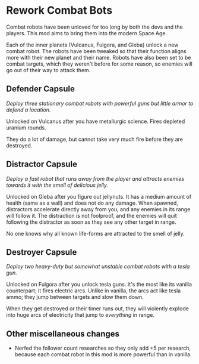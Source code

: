 # Rework Combat Bots

Combat robots have been unloved for too long by both the devs and the players.
This mod aims to bring them into the modern Space Age.

Each of the inner planets (Vulcanus, Fulgora, and Gleba) unlock a new combat robot.
The robots have been tweaked so that their function aligns more with their new planet and their name.
Robots have also been set to be combat targets, which they weren't before for some reason, so enemies will go out of their way to attack them.

## Defender Capsule

*Deploy three stationary combat robots with powerful guns but little armor to defend a location.*

Unlocked on Vulcanus after you have metallurgic science.
Fires depleted uranium rounds.

They do a lot of damage, but cannot take very much fire before they are destroyed.

## Distractor Capsule

*Deploy a fast robot that runs away from the player and attracts enemies towards it with the smell of delicious jelly.*

Unlocked on Gleba after you figure out jellynuts.
It has a medium amount of health (same as a wall) and does not do any damage.
When spawned, distractors accelerate directly away from you, and any enemies in its range will follow it.
The distraction is not foolproof, and the enemies will quit following the distractor as soon as they see any other target in range.

No one knows why all known life-forms are attracted to the smell of jelly.

## Destroyer Capsule

*Deploy two heavy-duty but somewhat unstable combat robots with a tesla gun.*

Unlocked on Fulgora after you unlock tesla guns.
It's the most like its vanilla counterpart; it fires electric arcs.
Unlike in vanilla, the arcs act like tesla ammo; they jump between targets and slow them down.

When they get destroyed or their timer runs out, they will violently explode into huge arcs of electricity that jump to *everything* in range.

## Other miscellaneous changes

- Nerfed the follower count researches so they only add +5 per research, because each combat robot in this mod is more powerful than in vanilla.
